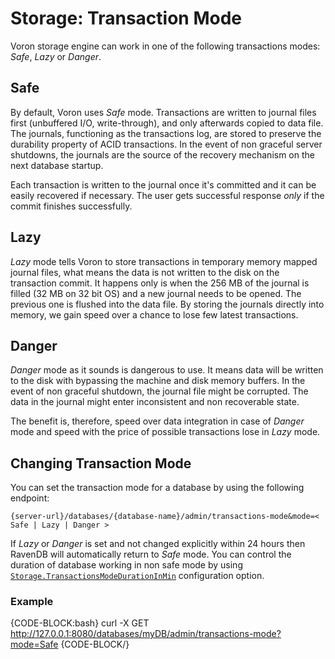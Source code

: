 # Storage: Transaction Mode

Voron storage engine can work in one of the following transactions modes: _Safe_, _Lazy_ or _Danger_.

## Safe

By default, Voron uses _Safe_ mode. Transactions are written to journal files first (unbuffered I/O, write-through), and only afterwards copied to data file. The journals, functioning as the transactions log, are stored to preserve the durability property of ACID transactions. In the event of non graceful server shutdowns, the journals are the source of the recovery mechanism on the next database startup.

Each transaction is written to the journal once it's committed and it can be easily recovered if necessary. The user gets successful response _only_ if the commit finishes successfully.

## Lazy

_Lazy_ mode tells Voron to store transactions in temporary memory mapped journal files, what means the data is not written to the disk on the transaction commit. It happens only is when the 256 MB of the journal is filled (32 MB on 32 bit OS) and a new journal needs to be opened. The previous one is flushed into the data file.
By storing the journals directly into memory, we gain speed over a chance to lose few latest transactions.

## Danger

_Danger_ mode as it sounds is dangerous to use. It means data will be written to the disk with bypassing the machine and disk memory buffers. In the event of non graceful shutdown, the journal file might be corrupted. The data in the journal might enter inconsistent and non recoverable state.

The benefit is, therefore, speed over data integration in case of _Danger_ mode and speed with the price of possible transactions lose in _Lazy_ mode.

## Changing Transaction Mode

You can set the transaction mode for a database by using the following endpoint:

`{server-url}/databases/{database-name}/admin/transactions-mode&mode=< Safe | Lazy | Danger >`

If _Lazy_ or _Danger_ is set and not changed explicitly within 24 hours then RavenDB will automatically return to _Safe_ mode. You can control the duration of database working in non safe mode by using [`Storage.TransactionsModeDurationInMin`](../../server/configuration/storage-configuration#storage.transactionsmodedurationinmin) configuration option.


### Example

{CODE-BLOCK:bash}
curl -X GET http://127.0.0.1:8080/databases/myDB/admin/transactions-mode?mode=Safe
{CODE-BLOCK/}
